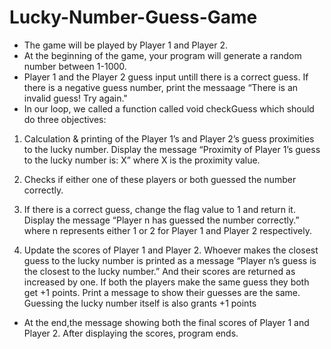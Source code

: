 # Lucky-Number-Guess-Game

- The game will be played by Player 1 and Player 2.
- At the beginning of the game, your program will generate a random number between 1-1000.
- Player 1 and the Player 2 guess input untill there is a correct guess. If there is a negative guess number, print the messaage “There is an invalid guess! Try again."
- In our loop, we called a function called void checkGuess which should do three objectives:
1. Calculation & printing of the Player 1’s and Player 2’s guess proximities to the lucky
number. Display the message “Proximity of Player 1’s guess to the lucky number is:
X” where X is the proximity value.

2. Checks if either one of these players or both guessed the number correctly.

3. If there is a correct guess, change the flag value to 1 and return it.
Display the message “Player n has guessed the number correctly.” where n
represents either 1 or 2 for Player 1 and Player 2 respectively.

4. Update the scores of Player 1 and Player 2. Whoever makes the closest guess to the
lucky number is printed as a message “Player n’s guess is the closest to the lucky
number.” And their scores are returned as increased by one.
If both the players make the same guess they both get +1 points. Print a
message to show their guesses are the same.
Guessing the lucky number itself is also grants +1 points

- At the end,the message showing both the final scores of Player 1 and Player 2.
After displaying the scores, program ends.
